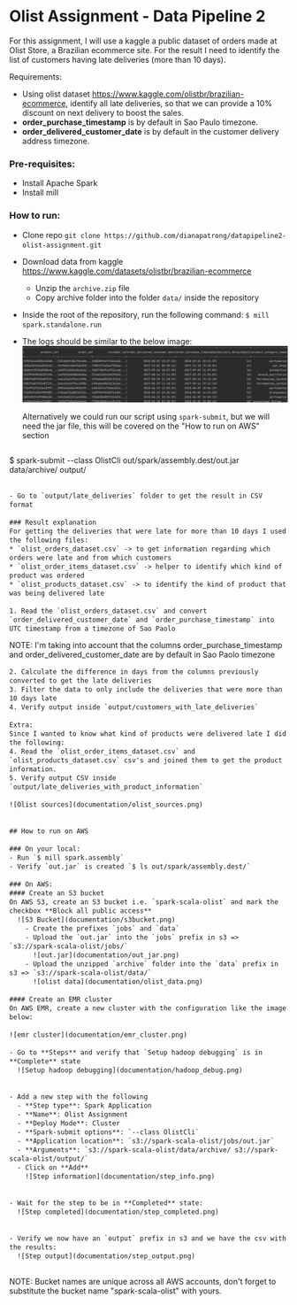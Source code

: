 # Olist Assignment - Data Pipeline 2

For this assignment, I will use a kaggle a public dataset of orders made at Olist Store, a Brazilian ecommerce site.
For the result I need to identify the list of customers having late deliveries (more than 10 days).

Requirements:
- Using olist dataset https://www.kaggle.com/olistbr/brazilian-ecommerce, identify all late deliveries, 
  so that we can provide a 10% discount on next delivery to boost the sales.
- **order_purchase_timestamp** is by default in Sao Paulo timezone.
- **order_delivered_customer_date** is by default in the customer delivery address timezone.


### Pre-requisites: 
- Install Apache Spark
- Install mill


### How to run: 

- Clone repo `git clone https://github.com/dianapatrong/datapipeline2-olist-assignment.git`
- Download data from kaggle https://www.kaggle.com/datasets/olistbr/brazilian-ecommerce
  - Unzip the `archive.zip` file
  - Copy archive folder into the folder `data/` inside the repository
    
- Inside the root of the repository, run the following command: `$ mill spark.standalone.run`
  
- The logs should be similar to the below image: 
  ![Result](documentation/ResultsOnTerminal.png)


  Alternatively we could run our script using `spark-submit`, but we will need the jar file, this will be covered on the "How to run on AWS" section
  ```  
$ spark-submit --class OlistCli out/spark/assembly.dest/out.jar data/archive/ output/
  ```

- Go to `output/late_deliveries` folder to get the result in CSV format

### Result explanation
 For getting the deliveries that were late for more than 10 days I used the following files: 
 * `olist_orders_dataset.csv` -> to get information regarding which orders were late and from which customers 
 * `olist_order_items_dataset.csv` -> helper to identify which kind of product was ordered
 * `olist_products_dataset.csv` -> to identify the kind of product that was being delivered late

1. Read the `olist_orders_dataset.csv` and convert `order_delivered_customer_date` and `order_purchase_timestamp` into UTC timestamp from a timezone of Sao Paolo
```
NOTE: I'm taking into account that the columns order_purchase_timestamp and order_delivered_customer_date are by default in Sao Paolo timezone 
```
2. Calculate the difference in days from the columns previously converted to get the late deliveries
3. Filter the data to only include the deliveries that were more than 10 days late
4. Verify output inside `output/customers_with_late_deliveries`

Extra:
Since I wanted to know what kind of products were delivered late I did the following: 
4. Read the `olist_order_items_dataset.csv` and `olist_products_dataset.csv` csv's and joined them to get the product information.
5. Verify output CSV inside `output/late_deliveries_with_product_information`

![Olist sources](documentation/olist_sources.png)


## How to run on AWS 

### On your local:
- Run `$ mill spark.assembly`
- Verify `out.jar` is created `$ ls out/spark/assembly.dest/`
  
### On AWS: 
#### Create an S3 bucket
On AWS S3, create an S3 bucket i.e. `spark-scala-olist` and mark the checkbox **Block all public access**
  ![S3 Bucket](documentation/s3bucket.png)
    - Create the prefixes `jobs` and `data`
    - Upload the `out.jar` into the `jobs` prefix in s3 => `s3://spark-scala-olist/jobs/`
      ![out.jar](documentation/out_jar.png)
    - Upload the unzipped `archive` folder into the `data` prefix in s3 => `s3://spark-scala-olist/data/`
      ![olist data](documentation/olist_data.png)

#### Create an EMR cluster
On AWS EMR, create a new cluster with the configuration like the image below: 

![emr cluster](documentation/emr_cluster.png)

- Go to **Steps** and verify that `Setup hadoop debugging` is in **Complete** state
  ![Setup hadoop debugging](documentation/hadoop_debug.png)
  

- Add a new step with the following
  - **Step type**: Spark Application
  - **Name**: Olist Assignment
  - **Deploy Mode**: Cluster
  - **Spark-submit options**: `--class OlistCli`
  - **Application location**: `s3://spark-scala-olist/jobs/out.jar`
  - **Arguments**: `s3://spark-scala-olist/data/archive/ s3://spark-scala-olist/output/`
  - Click on **Add**
    ![Step information](documentation/step_info.png)
    

- Wait for the step to be in **Completed** state:
  ![Step completed](documentation/step_completed.png)


- Verify we now have an `output` prefix in s3 and we have the csv with the results:
  ![Step output](documentation/step_output.png)


```
NOTE: Bucket names are unique across all AWS accounts, don't forget to substitute the bucket name "spark-scala-olist" with yours.
```

